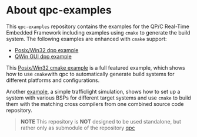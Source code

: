 # About qpc-examples
This `qpc-examples` repository contains the examples for the QP/C Real-Time Embedded Framework including examples using `cmake` to generate the build system.
The following examples are enhanced with `cmake` support:
- [Posix/Win32 dpp example](https://github.com/stefanschober/qpc-examples/tree/cmakeSupport/posix-win32/dpp)
- [QWin GUI dpp example](https://github.com/stefanschober/qpc-examples/tree/cmakeSupport/qwin-gui/dpp-gui)

This [Posix/Win32 cmake example](https://github.com/stefanschober/qpc-examples/tree/cmakeSupport/posix-win32-cmake/dpp) is a full featured example, which shows how to use `cmake`with qpc to automatically generate build systems for different platforms and configurations.

Another [example](https://github.com/stefanschober/TrafficLight), a simple trafficlight simulation, shows how to set up a system with various BSPs for different target systems and use `cmake` to build them with the matching cross compilers from one combined source code repository.

> **NOTE**
This repository is **NOT** designed to be used standalone, but rather only as submodule of the repository [qpc](https://github.com/QuantumLeaps/qpc)
